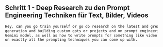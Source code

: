 ## Schritt 1 - Deep Research zu den Prompt Engineering Techniken für Text, Bilder, Videos

```markdown
Hey, can you go train yourself or go do research on the latest and greatest ways to do prompt engineering for text
generation and building custom gpts or projects and on prompt engineering things like the Nano Banana brand new
Gemini model, as well as how to write prompts for something like video 3 from Gemini? Just do a ton of research
on exactly all the prompting techniques you can come up with.

```
